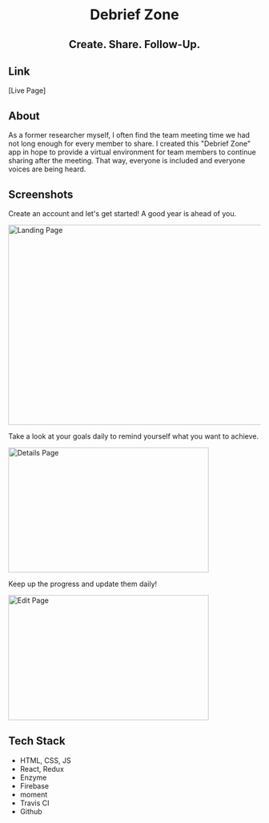 <h1 align=center>Debrief Zone</h1>

<h2 align="center"> Create. Share. Follow-Up.
</h2>

## Link
[Live Page]

## About

As a former researcher myself, I often find the team meeting time we had not long enough for every member to share. I created this "Debrief Zone" app in hope to provide a virtual environment for team members to continue sharing after the meeting. That way, everyone is included and everyone voices are being heard. 

## Screenshots
<p>
    Create an account and let's get started! A good year is ahead of you.
</p>
<img align="center" src="" alt="Landing Page"  height=400 width=800>

<p>
    Take a look at your goals daily to remind yourself what you want to achieve.
</p>
<img align="center" src="" alt="Details Page" height=250 width=400>

<p>
    Keep up the progress and update them daily!
</p>
<img align="center" src="" alt="Edit Page" height=250 width=400>
   
## Tech Stack

<ul>
  <li>HTML, CSS, JS</li>
  <li>React, Redux</li>
  <li>Enzyme</li>
  <li>Firebase</li>
  <li>moment</li>
  <li>Travis CI</li>
  <li>Github</li>
</ul>
